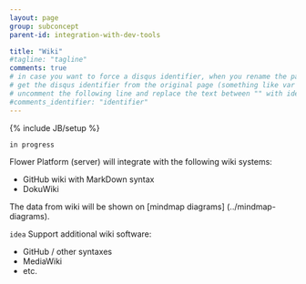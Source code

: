 ```yaml
---
layout: page
group: subconcept
parent-id: integration-with-dev-tools

title: "Wiki"
#tagline: "tagline"
comments: true
# in case you want to force a disqus identifier, when you rename the page
# get the disqus identifier from the original page (something like var disqus_identifier = 'ident';),
# uncomment the following line and replace the text between "" with ident
#comments_identifier: "identifier"
---
```

{% include JB/setup %}

`in progress`

Flower Platform (server) will integrate with the following wiki systems:

* GitHub wiki with MarkDown syntax
* DokuWiki

The data from wiki will be shown on [mindmap diagrams] (../mindmap-diagrams).

`idea`
Support additional wiki software:
* GitHub / other syntaxes 
* MediaWiki
* etc.